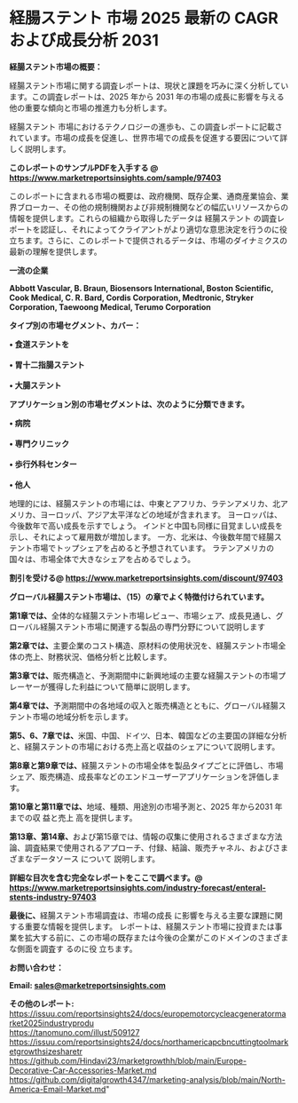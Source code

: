 # 経腸ステント 市場 2025 最新の CAGR および成長分析 2031

<strong><b>経腸ステント市場の概要：</b></strong>

経腸ステント市場に関する調査レポートは、現状と課題を巧みに深く分析しています。この調査レポートは、2025 年から 2031 年の市場の成長に影響を与える他の重要な傾向と市場の推進力も分析します。

経腸ステント 市場におけるテクノロジーの進歩も、この調査レポートに記載されています。市場の成長を促進し、世界市場での成長を促進する要因について詳しく説明します。

<strong>このレポートのサンプルPDFを入手する @ <a href=https://www.marketreportsinsights.com/sample/97403>https://www.marketreportsinsights.com/sample/97403</a></strong>

このレポートに含まれる市場の概要は、政府機関、既存企業、通商産業協会、業界ブローカー、その他の規制機関および非規制機関などの幅広いリソースからの情報を提供します。これらの組織から取得したデータは 経腸ステント の調査レポートを認証し、それによってクライアントがより適切な意思決定を行うのに役立ちます。さらに、このレポートで提供されるデータは、市場のダイナミクスの最新の理解を提供します。

<strong>一流の企業</strong>

<strong><b>Abbott Vascular, B. Braun, Biosensors International, Boston Scientific, Cook Medical, C. R. Bard, Cordis Corporation, Medtronic, Stryker Corporation, Taewoong Medical, Terumo Corporation</b></strong>

<strong><b>タイプ別の市場セグメント、カバー：</b></strong>

<strong>• 食道ステントを<br><br>• 胃十二指腸ステント<br><br>• 大腸ステント</strong>

<strong><b>アプリケーション別の市場セグメントは、次のように分類できます。</b></strong>

<strong>• 病院<br><br>• 専門クリニック<br><br>• 歩行外科センター<br><br>• 他人</strong>

 地理的には、経腸ステントの市場には、中東とアフリカ、ラテンアメリカ、北アメリカ、ヨーロッパ、アジア太平洋などの地域が含まれます。 ヨーロッパは、今後数年で高い成長を示すでしょう。 インドと中国も同様に目覚ましい成長を示し、それによって雇用数が増加します。 一方、北米は、今後数年間で経腸ステント市場でトップシェアを占めると予想されています。 ラテンアメリカの国々は、市場全体で大きなシェアを占めるでしょう。

<strong>割引を受ける@ <a href=https://www.marketreportsinsights.com/discount/97403>https://www.marketreportsinsights.com/discount/97403</a></strong>

<strong><b>グローバル経腸ステント市場は、（15）の章でよく特徴付けられています。</b></strong>

<strong><b>第</b></strong><strong><b>1章では、</b></strong>全体的な経腸ステント市場レビュー、市場シェア、成長見通し、グローバル経腸ステント市場に関連する製品の専門分野について説明します

<strong><b>第2章では、</b></strong>主要企業のコスト構造、原材料の使用状況を、経腸ステント市場全体の売上、財務状況、価格分析と比較します。

<strong><b>第3章では、</b></strong>販売構造と、予測期間中に新興地域の主要な経腸ステントの市場プレーヤーが獲得した利益について簡単に説明します。

<strong><b>第4章では、</b></strong>予測期間中の各地域の収入と販売構造とともに、グローバル経腸ステント市場の地域分析を示します。

<strong><b>第5、6、7章では、</b></strong>米国、中国、ドイツ、日本、韓国などの主要国の詳細な分析と、経腸ステントの市場における売上高と収益のシェアについて説明します。

<strong><b>第8章と第9章では、</b></strong>経腸ステントの市場全体を製品タイプごとに評価し、市場シェア、販売構造、成長率などのエンドユーザーアプリケーションを評価します。

<strong><b>第10章と第11章では、</b></strong>地域、種類、用途別の市場予測と、2025 年から2031 年までの収 益と売上 高を提供します。

<strong><b>第13章、第14章、</b></strong>および第15章では、情報の収集に使用されるさまざまな方法論、調査結果で使用されるアプローチ、付録、結論、販売チャネル、およびさまざまなデータソース について 説明します。

<strong>詳細な目次を含む完全なレポートをここで調べます。@ <a href=https://www.marketreportsinsights.com/industry-forecast/enteral-stents-industry-97403>https://www.marketreportsinsights.com/industry-forecast/enteral-stents-industry-97403</a></strong>

<strong><b>最後に、</b></strong>経腸ステント市場調査は、市場の成長 に影響を</a>与える主要な課題に関する重要な情報を提供します。 レポートは、経腸ステント市場に投資または事業を拡大する前に、この市場の既存または今後の企業がこのドメインのさまざまな側面を調査す るのに役 立ちます。

<strong><b>お問い合わせ：</b></strong>

<strong>Email: </strong><a href=mailto:sales@marketreportsinsights.com><strong>sales@marketreportsinsights.com</strong></a>

<strong>その他のレポート:</strong>
<br>
<a href=https://issuu.com/reportsinsights24/docs/europemotorcycleacgeneratormarket2025industryprodu>https://issuu.com/reportsinsights24/docs/europemotorcycleacgeneratormarket2025industryprodu</a>
<br>
<a href=https://tanomuno.com/illust/509127>https://tanomuno.com/illust/509127</a>
<br>
<a href=https://issuu.com/reportsinsights24/docs/northamericapcbncuttingtoolmarketgrowthsizesharetr>https://issuu.com/reportsinsights24/docs/northamericapcbncuttingtoolmarketgrowthsizesharetr</a>
<br>
<a href=https://github.com/Hindavi23/marketgrowthh/blob/main/Europe-Decorative-Car-Accessories-Market.md>https://github.com/Hindavi23/marketgrowthh/blob/main/Europe-Decorative-Car-Accessories-Market.md</a>
<br>
<a href=https://github.com/digitalgrowth4347/marketing-analysis/blob/main/North-America-Email-Market.md>https://github.com/digitalgrowth4347/marketing-analysis/blob/main/North-America-Email-Market.md</a>"
